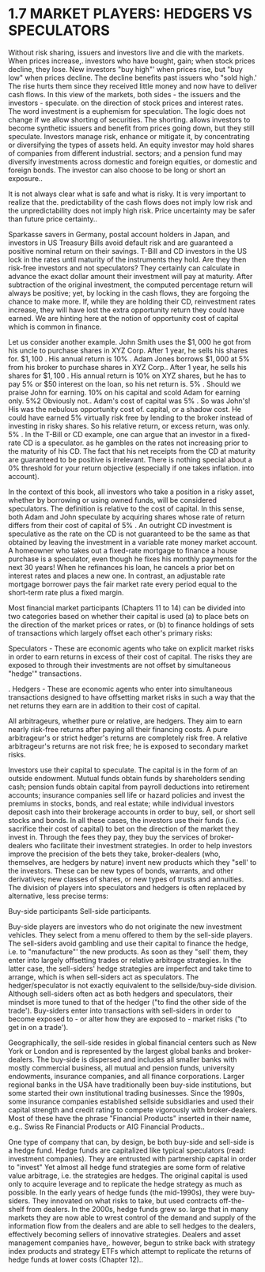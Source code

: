 # 1.7 MARKET PLAYERS: HEDGERS VS SPECULATORS  

Without risk sharing, issuers and investors live and die with the markets. When prices increase,. investors who have bought, gain; when stock prices decline, they lose. New investors "buy high"' when prices rise, but "buy low" when prices decline. The decline benefits past issuers who "sold high.' The rise hurts them since they received little money and now have to deliver cash flows. In this view of the markets, both sides - the issuers and the investors - speculate. on the direction of stock prices and interest rates. The word investment is a euphemism for speculation. The logic does not change if we allow shorting of securities. The shorting. allows investors to become synthetic issuers and benefit from prices going down, but they still speculate. Investors manage risk, enhance or mitigate it, by concentrating or diversifying the types of assets held. An equity investor may hold shares of companies from different industrial. sectors; and a pension fund may diversify investments across domestic and foreign equities, or domestic and foreign bonds. The investor can also choose to be long or short an exposure..  

It is not always clear what is safe and what is risky. It is very important to realize that the. predictability of the cash flows does not imply low risk and the unpredictability does not imply high risk. Price uncertainty may be safer than future price certainty..  

Sparkasse savers in Germany, postal account holders in Japan, and investors in US Treasury Bills avoid default risk and are guaranteed a positive nominal return on their savings. T-Bill and CD investors in the US lock in the rates until maturity of the instruments they hold. Are they then risk-free investors and not speculators? They certainly can calculate in advance the exact dollar amount their investment will pay at maturity. After subtraction of the original investment, the computed percentage return will always be positive; yet, by locking in the cash flows, they are forgoing the chance to make more. If, while they are holding their CD, reinvestment rates increase, they will have lost the extra opportunity return they could have earned. We are hinting here at the notion of opportunity cost of capital which is common in finance.  

Let us consider another example. John Smith uses the $\$1,000$ he got from his uncle to purchase shares in XYZ Corp. After 1 year, he sells his shares for. $\$1,100$ . His annual return is $10\%$ . Adam Jones borrows $\$1,000$ at $5\%$ from his broker to purchase shares in XYZ Corp.. After 1 year, he sells his shares for $\$1,100$ . His annual return is $10\%$ on XYZ shares, but he has to pay $5\%$ or $\$50$ interest on the loan, so his net return is. $5\%$ . Should we praise John for earning. $10\%$ on his capital and scold Adam for earning only. $5\%2$ Obviously not.. Adam's cost of capital was $5\%$ . So was John's! His was the nebulous opportunity cost of. capital, or a shadow cost. He could have earned $5\%$ virtually risk free by lending to the broker instead of investing in risky shares. So his relative return, or excess return, was only. $5\%$ . In the T-Bill or CD example, one can argue that an investor in a fixed-rate CD is a speculator. as he gambles on the rates not increasing prior to the maturity of his CD. The fact that his net receipts from the CD at maturity are guaranteed to be positive is irrelevant. There is nothing special about a $0\%$ threshold for your return objective (especially if one takes inflation. into account).  

In the context of this book, all investors who take a position in a risky asset, whether by borrowing or using owned funds, will be considered speculators. The definition is relative to the cost of capital. In this sense, both Adam and John speculate by acquiring shares whose rate of return differs from their cost of capital of $5\%$ . An outright CD investment is speculative as the rate on the CD is not guaranteed to be the same as that obtained by leaving the investment in a variable rate money market account. A homeowner who takes out a fixed-rate mortgage to finance a house purchase is a speculator, even though he fixes his monthly payments for the next 30 years! When he refinances his loan, he cancels a prior bet on interest rates and places a new one. In contrast, an adjustable rate mortgage borrower pays the fair market rate every period equal to the short-term rate plus a fixed margin.  

Most financial market participants (Chapters 11 to 14) can be divided into two categories based on whether their capital is used (a) to place bets on the direction of the market prices or rates, or (b) to finance holdings of sets of transactions which largely offset each other's primary risks:  

Speculators - These are economic agents who take on explicit market risks in order to earn returns in excess of their cost of capital. The risks they are exposed to through their investments are not offset by simultaneous "hedge'" transactions.  

. Hedgers - These are economic agents who enter into simultaneous transactions designed to have offsetting market risks in such a way that the net returns they earn are in addition to their cost of capital.  

All arbitrageurs, whether pure or relative, are hedgers. They aim to earn nearly risk-free returns after paying all their financing costs. A pure arbitrageur's or strict hedger's returns are completely risk free. A relative arbitrageur's returns are not risk free; he is exposed to secondary market risks.  

Investors use their capital to speculate. The capital is in the form of an outside endowment. Mutual funds obtain funds by shareholders sending cash; pension funds obtain capital from payroll deductions into retirement accounts; insurance companies sell life or hazard policies and invest the premiums in stocks, bonds, and real estate; while individual investors deposit cash into their brokerage accounts in order to buy, sell, or short sell stocks and bonds. In all these cases, the investors use their funds (i.e. sacrifice their cost of capital) to bet on the direction of the market they invest in. Through the fees they pay, they buy the services of broker-dealers who facilitate their investment strategies. In order to help investors improve the precision of the bets they take, broker-dealers (who, themselves, are hedgers by nature) invent new products which they "sell' to the investors. These can be new types of bonds, warrants, and other derivatives; new classes of shares, or new types of trusts and annuities. The division of players into speculators and hedgers is often replaced by alternative, less precise terms:  

Buy-side participants Sell-side participants.  

Buy-side players are investors who do not originate the new investment vehicles. They select from a menu offered to them by the sell-side players. The sell-siders avoid gambling and use their capital to finance the hedge, i.e. to "manufacture"' the new products. As soon as they "sell' them, they enter into largely offsetting trades or relative arbitrage strategies. In the latter case, the sell-siders' hedge strategies are imperfect and take time to arrange, which is when sell-siders act as speculators. The hedger/speculator is not exactly equivalent to the sellside/buy-side division. Although sell-siders often act as both hedgers and speculators, their mindset is more tuned to that of the hedger ("to find the other side of the trade'). Buy-siders enter into transactions with sell-siders in order to become exposed to - or alter how they are exposed to - market risks ("to get in on a trade').  

Geographically, the sell-side resides in global financial centers such as New York or London and is represented by the largest global banks and broker-dealers. The buy-side is dispersed and includes all smaller banks with mostly commercial business, all mutual and pension funds, university endowments, insurance companies, and all finance corporations. Larger regional banks in the USA have traditionally been buy-side institutions, but some started their own institutional trading businesses. Since the 1990s, some insurance companies established sellside subsidiaries and used their capital strength and credit rating to compete vigorously with broker-dealers. Most of these have the phrase "Financial Products" inserted in their name, e.g.. Swiss Re Financial Products or AIG Financial Products..  

One type of company that can, by design, be both buy-side and sell-side is a hedge fund. Hedge funds are capitalized like typical speculators (read: investment companies). They are entrusted with partnership capital in order to "invest" Yet almost all hedge fund strategies are some form of relative value arbitrage, i.e. the strategies are hedges. The original capital is used only to acquire leverage and to replicate the hedge strategy as much as possible. In the early years of hedge funds (the mid-1990s), they were buy-siders. They innovated on what risks to take, but used contracts off-the-shelf from dealers. In the 2000s, hedge funds grew so. large that in many markets they are now able to wrest control of the demand and supply of the information flow from the dealers and are able to sell hedges to the dealers, effectively becoming sellers of innovative strategies. Dealers and asset management companies have,. however, begun to strike back with strategy index products and strategy ETFs which attempt to replicate the returns of hedge funds at lower costs (Chapter 12)..  
